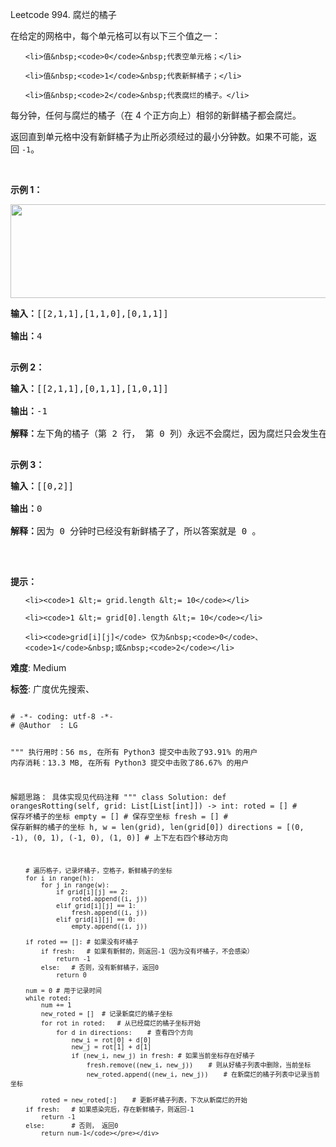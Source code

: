 Leetcode 994. 腐烂的橘子
<p>在给定的网格中，每个单元格可以有以下三个值之一：</p>


<ul>

	<li>值&nbsp;<code>0</code>&nbsp;代表空单元格；</li>

	<li>值&nbsp;<code>1</code>&nbsp;代表新鲜橘子；</li>

	<li>值&nbsp;<code>2</code>&nbsp;代表腐烂的橘子。</li>

</ul>



<p>每分钟，任何与腐烂的橘子（在 4 个正方向上）相邻的新鲜橘子都会腐烂。</p>



<p>返回直到单元格中没有新鲜橘子为止所必须经过的最小分钟数。如果不可能，返回&nbsp;<code>-1</code>。</p>



<p>&nbsp;</p>



<p><strong>示例 1：</strong></p>



<p><strong><img alt="" src="https://assets.leetcode-cn.com/aliyun-lc-upload/uploads/2019/02/16/oranges.png" style="height: 150px; width: 712px;"></strong></p>



<pre><strong>输入：</strong>[[2,1,1],[1,1,0],[0,1,1]]

<strong>输出：</strong>4

</pre>



<p><strong>示例 2：</strong></p>



<pre><strong>输入：</strong>[[2,1,1],[0,1,1],[1,0,1]]

<strong>输出：</strong>-1

<strong>解释：</strong>左下角的橘子（第 2 行， 第 0 列）永远不会腐烂，因为腐烂只会发生在 4 个正向上。

</pre>



<p><strong>示例 3：</strong></p>



<pre><strong>输入：</strong>[[0,2]]

<strong>输出：</strong>0

<strong>解释：</strong>因为 0 分钟时已经没有新鲜橘子了，所以答案就是 0 。

</pre>



<p>&nbsp;</p>



<p><strong>提示：</strong></p>



<ol>

	<li><code>1 &lt;= grid.length &lt;= 10</code></li>

	<li><code>1 &lt;= grid[0].length &lt;= 10</code></li>

	<li><code>grid[i][j]</code> 仅为&nbsp;<code>0</code>、<code>1</code>&nbsp;或&nbsp;<code>2</code></li>

</ol>





 **难度**: Medium



 **标签**: 广度优先搜索、 





<div class="hcb_wrap">
<pre class="prism undefined-numbers lang-python" data-lang="Python"><code>
# -*- coding: utf-8 -*-
# @Author  : LG

"""
执行用时：56 ms, 在所有 Python3 提交中击败了93.91% 的用户
内存消耗：13.3 MB, 在所有 Python3 提交中击败了86.67% 的用户

解题思路：
    具体实现见代码注释
"""
class Solution:
    def orangesRotting(self, grid: List[List[int]]) -> int:
        roted = []  # 保存坏橘子的坐标
        empty = []  # 保存空坐标
        fresh = []  # 保存新鲜的橘子的坐标
        h, w = len(grid), len(grid[0])
        directions = [(0, -1), (0, 1), (-1, 0), (1, 0)] # 上下左右四个移动方向

        # 遍历格子，记录坏橘子，空格子，新鲜橘子的坐标
        for i in range(h):
            for j in range(w):
                if grid[i][j] == 2:
                    roted.append((i, j))
                elif grid[i][j] == 1:
                    fresh.append((i, j))
                elif grid[i][j] == 0:
                    empty.append((i, j))

        if roted == []: # 如果没有坏橘子
            if fresh:   # 如果有新鲜的，则返回-1（因为没有坏橘子，不会感染）
                return -1
            else:   # 否则，没有新鲜橘子，返回0
                return 0

        num = 0 # 用于记录时间
        while roted:
            num += 1
            new_roted = []  # 记录新腐烂的橘子坐标
            for rot in roted:   # 从已经腐烂的橘子坐标开始
                for d in directions:    # 查看四个方向
                    new_i = rot[0] + d[0]
                    new_j = rot[1] + d[1]
                    if (new_i, new_j) in fresh: # 如果当前坐标存在好橘子
                        fresh.remove((new_i, new_j))    # 则从好橘子列表中删除，当前坐标
                        new_roted.append((new_i, new_j))    # 在新腐烂的橘子列表中记录当前坐标

            roted = new_roted[:]    # 更新坏橘子列表，下次从新腐烂的开始
        if fresh:   # 如果感染完后，存在新鲜橘子，则返回-1
            return -1
        else:       # 否则， 返回0
            return num-1</code></pre></div>
